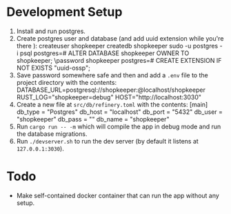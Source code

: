 # Development Setup

1. Install and run postgres.
2. Create postgres user and database (and add uuid extension while you're there 
   ):
    createuser shopkeeper
    createdb shopkeeper
    sudo -u postgres -i psql
    postgres=# ALTER DATABASE shopkeeper OWNER TO shopkeeper;
    \password shopkeeper
    postgres=# CREATE EXTENSION IF NOT EXISTS "uuid-ossp";
3. Save password somewhere safe and then and add a `.env` file to the project 
   directory with the contents:
    DATABASE_URL=postgresql://shopkeeper:<password>@localhost/shopkeeper
    RUST_LOG="shopkeeper=debug"
    HOST="http://localhost:3030"
4. Create a new file at `src/db/refinery.toml` with the contents:
    [main]
    db_type = "Postgres"
    db_host = "localhost"
    db_port = "5432"
    db_user = "shopkeeper"
    db_pass = "<database-password-here>"
    db_name = "shopkeeper"
4. Run `cargo run -- -m` which will compile the app in debug mode and run the 
   database migrations.
5. Run `./devserver.sh` to run the dev server (by default it listens at 
   `127.0.0.1:3030`).

# Todo

* Make self-contained docker container that can run the app without any setup.
